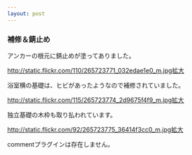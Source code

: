 ```yaml
---
layout: post
---
```

<h3>補修＆錆止め</h3>
<p>アンカーの根元に錆止めが塗ってありました。</p>
<p><a href="http://static.flickr.com/110/265723771_032edae1e0_m.jpg">http://static.flickr.com/110/265723771_032edae1e0_m.jpg</a><a href="http://flickr.com/photos/yoshimov/265723771/">拡大</a></p>
<p>浴室横の基礎は、ヒビがあったようなので補修されていました。</p>
<p><a href="http://static.flickr.com/115/265723774_2d9675f4f9_m.jpg">http://static.flickr.com/115/265723774_2d9675f4f9_m.jpg</a><a href="http://flickr.com/photos/yoshimov/265723774/">拡大</a></p>
<p>独立基礎の木枠も取り払われています。</p>
<p><a href="http://static.flickr.com/92/265723775_36414f3cc0_m.jpg">http://static.flickr.com/92/265723775_36414f3cc0_m.jpg</a><a href="http://flickr.com/photos/yoshimov/265723775/">拡大</a></p>
<p><span class="error">commentプラグインは存在しません。</span> </p>
